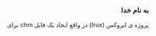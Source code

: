 <div dir=rtl>  

<div dir=rtl> <h3> به نام خدا</h3> </div>

پروژه ی ایروکس (Irux) در واقع ایجاد یک فایل chm برای 


</div>
